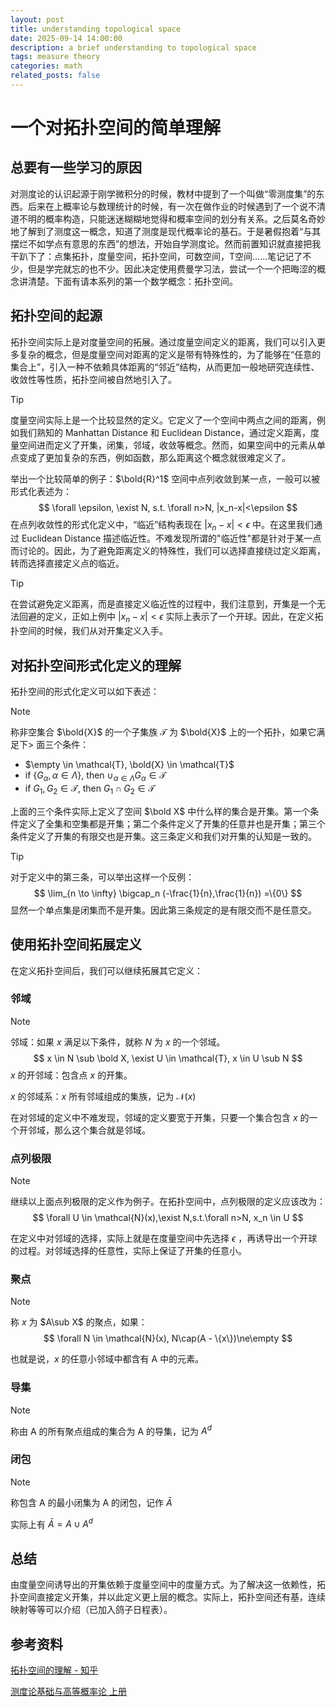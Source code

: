 ```yaml
---
layout: post
title: understanding topological space
date: 2025-09-14 14:00:00
description: a brief understanding to topological space
tags: measure theory
categories: math
related_posts: false
---
```



# 一个对拓扑空间的简单理解

## 总要有一些学习的原因

对测度论的认识起源于刚学微积分的时候，教材中提到了一个叫做“零测度集”的东西。后来在上概率论与数理统计的时候，有一次在做作业的时候遇到了一个说不清道不明的概率构造，只能迷迷糊糊地觉得和概率空间的划分有关系。之后莫名奇妙地了解到了测度这一概念，知道了测度是现代概率论的基石。于是暑假抱着“与其摆烂不如学点有意思的东西”的想法，开始自学测度论。然而前置知识就直接把我干趴下了：点集拓扑，度量空间，拓扑空间，可数空间，T空间......笔记记了不少，但是学完就忘的也不少。因此决定使用费曼学习法，尝试一个一个把晦涩的概念讲清楚。下面有请本系列的第一个数学概念：拓扑空间。

## 拓扑空间的起源

拓扑空间实际上是对度量空间的拓展。通过度量空间定义的距离，我们可以引入更多复杂的概念，但是度量空间对距离的定义是带有特殊性的，为了能够在“任意的集合上”，引入一种不依赖具体距离的“邻近”结构，从而更加一般地研究连续性、收敛性等性质，拓扑空间被自然地引入了。

> [!tip]
>
> 度量空间实际上是一个比较显然的定义。它定义了一个空间中两点之间的距离，例如我们熟知的 Manhattan Distance 和 Euclidean Distance，通过定义距离，度量空间进而定义了开集，闭集，邻域，收敛等概念。然而，如果空间中的元素从单点变成了更加复杂的东西，例如函数，那么距离这个概念就很难定义了。

举出一个比较简单的例子：$\bold{R}^1$ 空间中点列收敛到某一点，一般可以被形式化表述为：
$$
\forall \epsilon, \exist N, s.t. \forall n>N, |x_n-x|<\epsilon
$$
在点列收敛性的形式化定义中，“临近”结构表现在 $|x_n-x|<\epsilon$ 中。在这里我们通过 Euclidean Distance 描述临近性。不难发现所谓的"临近性"都是针对于某一点而讨论的。因此，为了避免距离定义的特殊性，我们可以选择直接绕过定义距离，转而选择直接定义点的临近。

>[!tip]
>
>在尝试避免定义距离，而是直接定义临近性的过程中，我们注意到，开集是一个无法回避的定义，正如上例中 $|x_n-x|<\epsilon$ 实际上表示了一个开球。因此，在定义拓扑空间的时候，我们从对开集定义入手。

## 对拓扑空间形式化定义的理解

拓扑空间的形式化定义可以如下表述：

> [!note]
>
> 称非空集合 $\bold{X}$ 的一个子集族 $\mathcal{T}$ 为 $\bold{X}$ 上的一个拓扑，如果它满足下> 面三个条件：
> 
> - $\empty \in \mathcal{T}, \bold{X} \in \mathcal{T}$ 
> - if $\{G_\alpha, \alpha \in \Lambda\}$, then  $\cup_{\alpha \in \Lambda}G_\alpha \in \mathcal{T}$
>- if $G_1, G_2 \in \mathcal{T}$, then $G_1 \cap G_2 \in \mathcal{T}$

上面的三个条件实际上定义了空间 $\bold X$ 中什么样的集合是开集。第一个条件定义了全集和空集都是开集；第二个条件定义了开集的任意并也是开集；第三个条件定义了开集的有限交也是开集。这三条定义和我们对开集的认知是一致的。

> [!tip]
>
> 对于定义中的第三条，可以举出这样一个反例：
> $$
> \lim_{n \to \infty} \bigcap_n (-\frac{1}{n},\frac{1}{n}) =\{0\}
> $$
> 显然一个单点集是闭集而不是开集。因此第三条规定的是有限交而不是任意交。

## 使用拓扑空间拓展定义



在定义拓扑空间后，我们可以继续拓展其它定义：

### 邻域

> [!note]
>
> 邻域：如果 $x$ 满足以下条件，就称 $N$ 为 $x$ 的一个邻域。
> $$
> x \in N \sub \bold X,  \exist U \in \mathcal{T}, x \in U \sub N
> $$
> $x$ 的开邻域：包含点 $x$ 的开集。
>
> $x$ 的邻域系：$x$ 所有邻域组成的集族，记为 $\mathcal{N}(x)$

在对邻域的定义中不难发现，邻域的定义要宽于开集，只要一个集合包含 $x$ 的一个开邻域，那么这个集合就是邻域。

### 点列极限

> [!note]
>
>继续以上面点列极限的定义作为例子。在拓扑空间中，点列极限的定义应该改为：
>$$
\forall U \in \mathcal{N}(x),\exist N,s.t.\forall n>N, x_n \in U
$$

在定义中对邻域的选择，实际上就是在度量空间中先选择 $\epsilon$ ，再诱导出一个开球的过程。对邻域选择的任意性，实际上保证了开集的任意小。

### 聚点

> [!note]
>
> 称 $x$ 为 $A\sub X$ 的聚点，如果：
> $$
> \forall N \in \mathcal{N}(x), N\cap(A - \{x\})\ne\empty
> $$

也就是说，$x$ 的任意小邻域中都含有 A 中的元素。

### 导集

> [!note]
>
> 称由 A 的所有聚点组成的集合为 A 的导集，记为 $A^d$

### 闭包

> [!note]
>
> 称包含 A 的最小闭集为 A 的闭包，记作 $\bar{A}$

实际上有 $\bar{A}=A\cup A^d$

## 总结

由度量空间诱导出的开集依赖于度量空间中的度量方式。为了解决这一依赖性，拓扑空间直接定义开集，并以此定义更上层的概念。实际上，拓扑空间还有基，连续映射等等可以介绍（已加入鸽子日程表）。

## 参考资料

[拓扑空间的理解 - 知乎](https://zhuanlan.zhihu.com/p/470295420)

[测度论基础与高等概率论 上册](https://zh.z-library.sk/book/28300011/d48e26/测度论基础与高等概率论-上册.html)